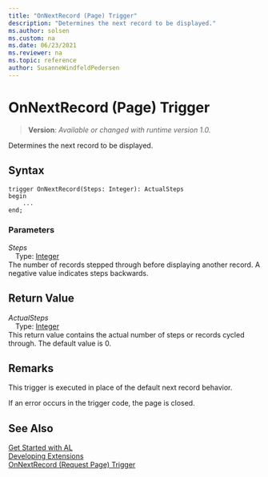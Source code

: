 ```yaml
---
title: "OnNextRecord (Page) Trigger"
description: "Determines the next record to be displayed."
ms.author: solsen
ms.custom: na
ms.date: 06/23/2021
ms.reviewer: na
ms.topic: reference
author: SusanneWindfeldPedersen
---
```

[//]: # (START>DO_NOT_EDIT)
[//]: # (IMPORTANT:Do not edit any of the content between here and the END>DO_NOT_EDIT.)
[//]: # (Any modifications should be made in the .xml files in the ModernDev repo.)

# OnNextRecord (Page) Trigger
> **Version**: _Available or changed with runtime version 1.0._

Determines the next record to be displayed.


## Syntax
```AL
trigger OnNextRecord(Steps: Integer): ActualSteps
begin
    ...
end;
```

### Parameters

*Steps*  
&emsp;Type: [Integer](../../methods-auto/integer/integer-data-type.md)  
The number of records stepped through before displaying another record. A negative value indicates steps backwards.  


## Return Value

*ActualSteps*  
&emsp;Type: [Integer](../../methods-auto/integer/integer-data-type.md)  
This return value contains the actual number of steps or records cycled through. The default value is 0.  

[//]: # (IMPORTANT: END>DO_NOT_EDIT)

## Remarks

This trigger is executed in place of the default next record behavior.  

If an error occurs in the trigger code, the page is closed.  

## See Also  
[Get Started with AL](../../devenv-get-started.md)  
[Developing Extensions](../../devenv-dev-overview.md)  
[OnNextRecord (Request Page) Trigger](../requestpage/devenv-onnextrecord-requestpage-trigger.md)
